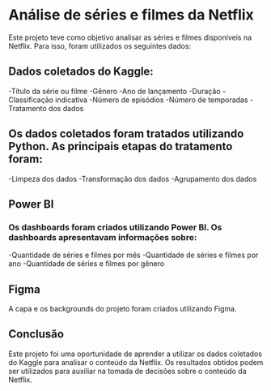 # Análise de séries e filmes da Netflix

Este projeto teve como objetivo analisar as séries e filmes disponíveis na Netflix. Para isso, foram utilizados os seguintes dados:

## Dados coletados do Kaggle:
-Título da série ou filme
-Gênero
-Ano de lançamento
-Duração
-Classificação indicativa
-Número de episódios
-Número de temporadas
-Tratamento dos dados

## Os dados coletados foram tratados utilizando Python. As principais etapas do tratamento foram:

-Limpeza dos dados
-Transformação dos dados
-Agrupamento dos dados

## Power BI

### Os dashboards foram criados utilizando Power BI. Os dashboards apresentavam informações sobre:

-Quantidade de séries e filmes por mês
-Quantidade de séries e filmes por ano
-Quantidade de séries e filmes por gênero

## Figma

A capa e os backgrounds do projeto foram criados utilizando Figma.

## Conclusão

Este projeto foi uma oportunidade de aprender a utilizar os dados coletados do Kaggle para analisar o conteúdo da Netflix. Os resultados obtidos podem ser utilizados para auxiliar na tomada de decisões sobre o conteúdo da Netflix.